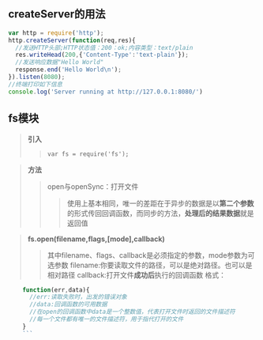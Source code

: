 ## createServer的用法

```javascript
var http = require('http');
http.createServer(function(req,res){
  //发送HTTP头部;HTTP状态值：200：ok;内容类型：text/plain
  res.writeHead(200,{'Content-Type':'text-plain'});
  //发送响应数据"Hello World"
  response.end('Hello World\n');
}).listen(8080);
//终端打印如下信息
console.log('Server running at http://127.0.0.1:8080/')
```
## fs模块

>**引入**
>>`var fs = require('fs');`

>**方法**
>> open与openSync：打开文件
>>>使用上基本相同，唯一的差距在于异步的数据是以**第二个参数**的形式传回回调函数，而同步的方法，**处理后的结果数据**就是返回值

>**fs.open(filename,flags,[mode],callback)**
>> 其中filename、flags、callback是必须指定的参数，mode参数为可选参数
>> filename:你要读取文件的路径，可以是绝对路径。也可以是相对路径
>> callback:打开文件**成功后**执行的回调函数
>> 格式：
``` javascript
    function(err,data){
      //err:读取失败时，出发的错误对象
      //data:回调函数的可用数据
      //在open的回调函数中data是一个整数值，代表打开文件时返回的文件描述符
      //每一个文件都有唯一的文件描述符，用于指代打开的文件
    }
    ```

